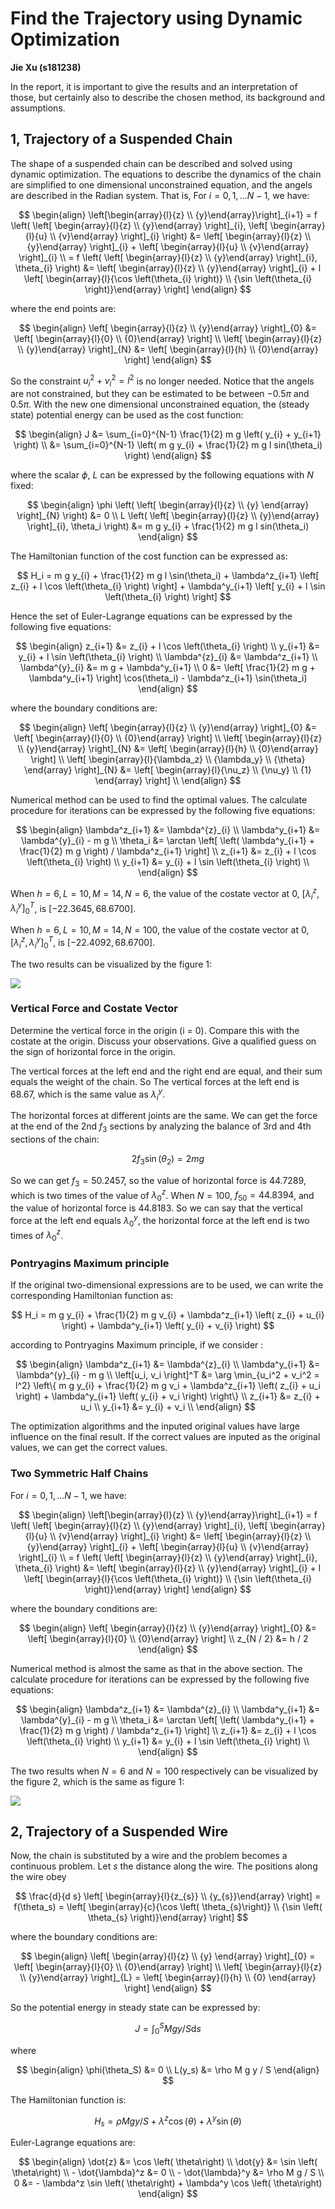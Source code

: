 
# Find the Trajectory using Dynamic Optimization

__Jie Xu (s181238)__

In the report, it is important to give the results and an interpretation of those, but certainly also to describe the chosen method, its background and assumptions.

## 1, Trajectory of a Suspended Chain

The shape of a suspended chain can be described and solved using dynamic optimization. The equations to describe the dynamics of the chain are simplified to one dimensional unconstrained equation, and the angels are described in the Radian system. That is, For $i=0,1, \ldots N-1$, we have:

$$
\begin{align}
	\left[\begin{array}{l}{z} \\ {y}\end{array}\right]_{i+1} = f \left( \left[ \begin{array}{l}{z} \\ {y}\end{array} \right]_{i}, \left[ \begin{array}{l}{u} \\ {v}\end{array} \right]_{i} \right) &= \left[ \begin{array}{l}{z} \\ {y}\end{array} \right]_{i} + \left[ \begin{array}{l}{u} \\ {v}\end{array} \right]_{i} \\
	= f \left( \left[ \begin{array}{l}{z} \\ {y}\end{array} \right]_{i}, \theta_{i} \right) &= \left[ \begin{array}{l}{z} \\ {y}\end{array} \right]_{i} + l \left[ \begin{array}{l}{\cos \left(\theta_{i} \right)} \\ {\sin \left(\theta_{i} \right)}\end{array} \right]
\end{align}
$$

where the end points are:

$$
\begin{align}
	\left[ \begin{array}{l}{z} \\ {y}\end{array} \right]_{0} &= \left[ \begin{array}{l}{0} \\ {0}\end{array} \right] \\
	\left[ \begin{array}{l}{z} \\ {y}\end{array} \right]_{N} &= \left[ \begin{array}{l}{h} \\ {0}\end{array} \right]
\end{align}
$$

So the constraint $u_i^2 + v_i^2 = l^2$ is no longer needed. Notice that the angels are not constrained, but they can be estimated to be between $- 0.5 \pi$ and $0.5 \pi$. With the new one dimensional unconstrained equation, the (steady state) potential energy can be used as the cost function:

$$
\begin{align}
	J &= \sum_{i=0}^{N-1} \frac{1}{2} m g \left( y_{i} + y_{i+1} \right) \\
	&= \sum_{i=0}^{N-1} \left( m g y_{i} + \frac{1}{2} m g l sin(\theta_i) \right)
\end{align}
$$

where the scalar $\phi$, $L$ can be expressed by the following equations with $N$ fixed:

$$
\begin{align}
	\phi \left( \left[ \begin{array}{l}{z} \\ {y} \end{array} \right]_{N} \right) &= 0 \\
	L \left( \left[ \begin{array}{l}{z} \\ {y}\end{array} \right]_{i}, \theta_i \right) &= m g y_{i} + \frac{1}{2} m g l sin(\theta_i)
\end{align}
$$

The Hamiltonian function of the cost function can be expressed as:

$$
H_i = m g y_{i} + \frac{1}{2} m g l \sin(\theta_i) + \lambda^z_{i+1} \left[ z_{i} + l \cos \left(\theta_{i} \right) \right] + \lambda^y_{i+1} \left[ y_{i} + l \sin \left(\theta_{i} \right)  \right]
$$

Hence the set of Euler-Lagrange equations can be expressed by the following five equations:

$$
\begin{align}
	z_{i+1} &= z_{i} + l \cos \left(\theta_{i} \right) \\
	y_{i+1} &= y_{i} + l \sin \left(\theta_{i} \right) \\
	\lambda^{z}_{i} &= \lambda^z_{i+1} \\
	\lambda^{y}_{i} &= m g + \lambda^y_{i+1} \\
	0 &= \left[ \frac{1}{2} m g + \lambda^y_{i+1} \right] \cos(\theta_i) - \lambda^z_{i+1} \sin(\theta_i)
\end{align}
$$

where the boundary conditions are:

$$
\begin{align}
	\left[ \begin{array}{l}{z} \\ {y}\end{array} \right]_{0} &= \left[ \begin{array}{l}{0} \\ {0}\end{array} \right] \\
	\left[ \begin{array}{l}{z} \\ {y}\end{array} \right]_{N} &= \left[ \begin{array}{l}{h} \\ {0}\end{array} \right] \\
	\left[ \begin{array}{l}{\lambda_z} \\ {\lambda_y} \\ {\theta} \end{array} \right]_{N} &= \left[ \begin{array}{l}{\nu_z} \\ {\nu_y} \\ {1} \end{array} \right] \\
\end{align}
$$

Numerical method can be used to find the optimal values. The calculate procedure for iterations can be expressed by the following five equations:

$$
\begin{align}
	\lambda^z_{i+1} &= \lambda^{z}_{i} \\
	\lambda^y_{i+1} &= \lambda^{y}_{i} - m g \\
	\theta_i &= \arctan \left[ \left( \lambda^y_{i+1} + \frac{1}{2} m g \right) / \lambda^z_{i+1} \right] \\
	z_{i+1} &= z_{i} + l \cos \left(\theta_{i} \right) \\
	y_{i+1} &= y_{i} + l \sin \left(\theta_{i} \right) \\
\end{align}
$$

When $h = 6, L = 10, M = 14, N = 6$, the value of the costate vector at 0, $\left[ \lambda^{z}_{i}, \lambda^{y}_{i} \right]^{T}_{0}$, is $[-22.3645, 68.6700]$.

When $h = 6, L = 10, M = 14, N = 100$, the value of the costate vector at 0, $\left[ \lambda^{z}_{i}, \lambda^{y}_{i} \right]^{T}_{0}$, is $[-22.4092, 68.6700]$.

The two results can be visualized by the figure 1:

![](/images/dynamic_1.png)

### Vertical Force and Costate Vector

Determine the vertical force in the origin (i = 0). Compare this with the costate at the origin. Discuss your observations. Give a qualified guess on the sign of horizontal force in the origin.

The vertical forces at the left end and the right end are equal, and their sum equals the weight of the chain. So The vertical forces at the left end is $68.67$, which is the same value as $\lambda^{y}_{i}$.

The horizontal forces at different joints are the same. We can get the force at the end of the 2nd $f_3$ sections by analyzing the balance of 3rd and 4th sections of the chain:

$$
2 f_3 \sin \left(\theta_{2} \right) = 2 m g
$$

So we can get $f_3 = 50.2457$, so the value of horizontal force is $44.7289$, which is two times of the value of $\lambda^{z}_{0}$. When $N = 100$, $f_{50} = 44.8394$, and the value of horizontal force is $44.8183$. So we can say that the vertical force at the left end equals $\lambda^{y}_{0}$, the horizontal force at the left end is two times of $\lambda^{z}_{0}$.

### Pontryagins Maximum principle

If the original two-dimensional expressions are to be used, we can write the corresponding Hamiltonian function as:

$$
H_i = m g y_{i} + \frac{1}{2} m g v_{i} + \lambda^z_{i+1} \left( z_{i} + u_{i} \right) + \lambda^y_{i+1} \left( y_{i} + v_{i} \right)
$$

according to Pontryagins Maximum principle, if we consider :

$$
\begin{align}
	\lambda^z_{i+1} &= \lambda^{z}_{i} \\
	\lambda^y_{i+1} &= \lambda^{y}_{i} - m g \\
	\left[u_i, v_i \right]^T &= \arg \min_{u_i^2 + v_i^2 = l^2} \left\{ m g y_{i} + \frac{1}{2} m g v_i + \lambda^z_{i+1} \left( z_{i} + u_i \right) + \lambda^y_{i+1} \left( y_{i} + v_i \right) \right\} \\
	z_{i+1} &= z_{i} + u_i \\
	y_{i+1} &= y_{i} + v_i \\
\end{align}
$$

The optimization algorithms and the inputed original values have large influence on the final result. If the correct values are inputed as the original values, we can get the correct values.

### Two Symmetric Half Chains

For $i=0,1, \ldots N-1$, we have:

$$
\begin{align}
	\left[\begin{array}{l}{z} \\ {y}\end{array}\right]_{i+1} = f \left( \left[ \begin{array}{l}{z} \\ {y}\end{array} \right]_{i}, \left[ \begin{array}{l}{u} \\ {v}\end{array} \right]_{i} \right) &= \left[ \begin{array}{l}{z} \\ {y}\end{array} \right]_{i} + \left[ \begin{array}{l}{u} \\ {v}\end{array} \right]_{i} \\
	= f \left( \left[ \begin{array}{l}{z} \\ {y}\end{array} \right]_{i}, \theta_{i} \right) &= \left[ \begin{array}{l}{z} \\ {y}\end{array} \right]_{i} + l \left[ \begin{array}{l}{\cos \left(\theta_{i} \right)} \\ {\sin \left(\theta_{i} \right)}\end{array} \right]
\end{align}
$$

where the boundary conditions are:

$$
\begin{align}
	\left[ \begin{array}{l}{z} \\ {y}\end{array} \right]_{0} &= \left[ \begin{array}{l}{0} \\ {0}\end{array} \right] \\
	z_{N / 2} &= h / 2
\end{align}
$$

Numerical method is almost the same as that in the above section. The calculate procedure for iterations can be expressed by the following five equations:

$$
\begin{align}
	\lambda^z_{i+1} &= \lambda^{z}_{i} \\
	\lambda^y_{i+1} &= \lambda^{y}_{i} - m g \\
	\theta_i &= \arctan \left[ \left( \lambda^y_{i+1} + \frac{1}{2} m g \right) / \lambda^z_{i+1} \right] \\
	z_{i+1} &= z_{i} + l \cos \left(\theta_{i} \right) \\
	y_{i+1} &= y_{i} + l \sin \left(\theta_{i} \right) \\
\end{align}
$$

The two results when $N = 6$ and $N = 100$ respectively can be visualized by the figure 2, which is the same as figure 1:

![](/images/dynamic_2.png)

## 2, Trajectory of a Suspended Wire

Now, the chain is substituted by a wire and the problem becomes a continuous problem. Let $s$ the distance along the wire. The positions along the wire obey

$$
\frac{d}{d s} \left[ \begin{array}{l}{z_{s}} \\ {y_{s}}\end{array} \right] = f(\theta_s) = \left[ \begin{array}{c}{\cos \left( \theta_{s}\right)} \\ {\sin \left( \theta_{s} \right)}\end{array} \right]
$$

where the boundary conditions are:

$$
\begin{align}
	\left[ \begin{array}{l}{z} \\ {y} \end{array} \right]_{0} = \left[ \begin{array}{l}{0} \\ {0}\end{array} \right] \\
	\left[ \begin{array}{l}{z} \\ {y}\end{array} \right]_{L} = \left[ \begin{array}{l}{h} \\ {0} \end{array} \right]
\end{align}
$$

So the potential energy in steady state can be expressed by:

$$
J = \int_{0}^{S} M g y / S \mathrm{d} s
$$

where

$$
\begin{align}
	\phi(\theta_S) &= 0 \\
	L(y_s) &= \rho M g y / S
\end{align}
$$

The Hamiltonian function is:

$$
H_s = \rho M g y / S + \lambda^z \cos \left( \theta\right) + \lambda^y \sin \left( \theta\right)
$$

Euler-Lagrange equations are:

$$
\begin{align}
	\dot{z} &= \cos \left( \theta\right) \\
	\dot{y} &= \sin \left( \theta\right) \\
	- \dot{\lambda}^z &= 0 \\
	- \dot{\lambda}^y &= \rho M g / S \\
	0 &= - \lambda^z \sin \left( \theta\right) + \lambda^y \cos \left( \theta\right)
\end{align}
$$

<!-- or the following equations according to Pontryagins Maximum principle:

$$
\begin{align}
	- \lambda^z &= 0 \\
	- \lambda^y &= \rho M g / S \\
	\theta &= \arg \min_{-\pi/2 \leq \theta \leq \pi/2} \left[ \rho M g y / S + \lambda^z \cos \left( \theta\right) + \lambda^y \sin \left( \theta\right) \right] \\
	\dot{z} &= \cos \left( \theta\right) \\
	\dot{y} &= \sin \left( \theta\right)
\end{align}
$$

Plot the shape of the wire and discuss your observations. Determine the value of the costate vector in origin. Investigate the variation of the Hamiltonian function (i.e. the variation of the Hamiltonian as function of $s$). Plot the function as function of s and explain what you see - and why. -->

